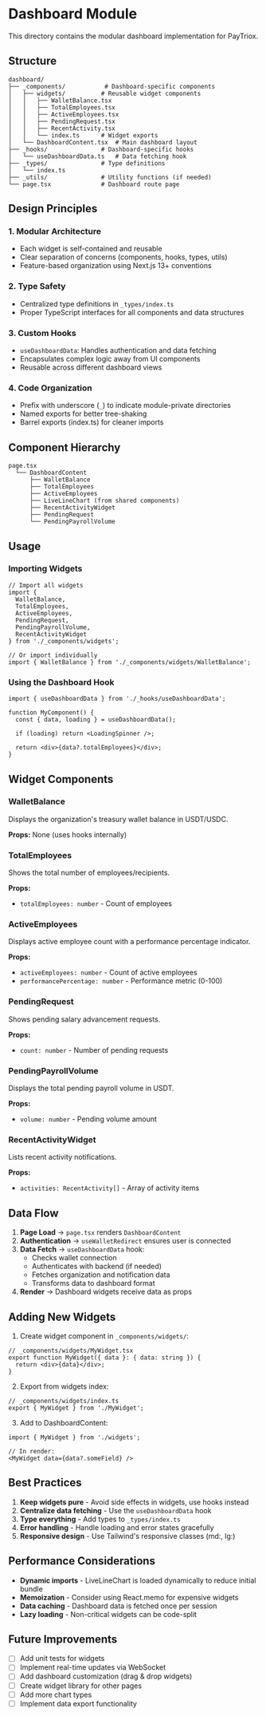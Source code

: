 # Dashboard Module

This directory contains the modular dashboard implementation for PayTriox.

## Structure

```
dashboard/
├── _components/           # Dashboard-specific components
│   ├── widgets/          # Reusable widget components
│   │   ├── WalletBalance.tsx
│   │   ├── TotalEmployees.tsx
│   │   ├── ActiveEmployees.tsx
│   │   ├── PendingRequest.tsx
│   │   ├── RecentActivity.tsx
│   │   └── index.ts      # Widget exports
│   └── DashboardContent.tsx  # Main dashboard layout
├── _hooks/               # Dashboard-specific hooks
│   └── useDashboardData.ts   # Data fetching hook
├── _types/               # Type definitions
│   └── index.ts
├── _utils/               # Utility functions (if needed)
└── page.tsx              # Dashboard route page
```

## Design Principles

### 1. **Modular Architecture**
- Each widget is self-contained and reusable
- Clear separation of concerns (components, hooks, types, utils)
- Feature-based organization using Next.js 13+ conventions

### 2. **Type Safety**
- Centralized type definitions in `_types/index.ts`
- Proper TypeScript interfaces for all components and data structures

### 3. **Custom Hooks**
- `useDashboardData`: Handles authentication and data fetching
- Encapsulates complex logic away from UI components
- Reusable across different dashboard views

### 4. **Code Organization**
- Prefix with underscore (`_`) to indicate module-private directories
- Named exports for better tree-shaking
- Barrel exports (index.ts) for cleaner imports

## Component Hierarchy

```
page.tsx
  └── DashboardContent
      ├── WalletBalance
      ├── TotalEmployees
      ├── ActiveEmployees
      ├── LiveLineChart (from shared components)
      ├── RecentActivityWidget
      ├── PendingRequest
      └── PendingPayrollVolume
```

## Usage

### Importing Widgets

```tsx
// Import all widgets
import {
  WalletBalance,
  TotalEmployees,
  ActiveEmployees,
  PendingRequest,
  PendingPayrollVolume,
  RecentActivityWidget
} from './_components/widgets';

// Or import individually
import { WalletBalance } from './_components/widgets/WalletBalance';
```

### Using the Dashboard Hook

```tsx
import { useDashboardData } from './_hooks/useDashboardData';

function MyComponent() {
  const { data, loading } = useDashboardData();
  
  if (loading) return <LoadingSpinner />;
  
  return <div>{data?.totalEmployees}</div>;
}
```

## Widget Components

### WalletBalance
Displays the organization's treasury wallet balance in USDT/USDC.

**Props:** None (uses hooks internally)

### TotalEmployees
Shows the total number of employees/recipients.

**Props:**
- `totalEmployees: number` - Count of employees

### ActiveEmployees
Displays active employee count with a performance percentage indicator.

**Props:**
- `activeEmployees: number` - Count of active employees
- `performancePercentage: number` - Performance metric (0-100)

### PendingRequest
Shows pending salary advancement requests.

**Props:**
- `count: number` - Number of pending requests

### PendingPayrollVolume
Displays the total pending payroll volume in USDT.

**Props:**
- `volume: number` - Pending volume amount

### RecentActivityWidget
Lists recent activity notifications.

**Props:**
- `activities: RecentActivity[]` - Array of activity items

## Data Flow

1. **Page Load** → `page.tsx` renders `DashboardContent`
2. **Authentication** → `useWalletRedirect` ensures user is connected
3. **Data Fetch** → `useDashboardData` hook:
   - Checks wallet connection
   - Authenticates with backend (if needed)
   - Fetches organization and notification data
   - Transforms data to dashboard format
4. **Render** → Dashboard widgets receive data as props

## Adding New Widgets

1. Create widget component in `_components/widgets/`:
```tsx
// _components/widgets/MyWidget.tsx
export function MyWidget({ data }: { data: string }) {
  return <div>{data}</div>;
}
```

2. Export from widgets index:
```tsx
// _components/widgets/index.ts
export { MyWidget } from './MyWidget';
```

3. Add to DashboardContent:
```tsx
import { MyWidget } from './widgets';

// In render:
<MyWidget data={data?.someField} />
```

## Best Practices

1. **Keep widgets pure** - Avoid side effects in widgets, use hooks instead
2. **Centralize data fetching** - Use the `useDashboardData` hook
3. **Type everything** - Add types to `_types/index.ts`
4. **Error handling** - Handle loading and error states gracefully
5. **Responsive design** - Use Tailwind's responsive classes (md:, lg:)

## Performance Considerations

- **Dynamic imports** - LiveLineChart is loaded dynamically to reduce initial bundle
- **Memoization** - Consider using React.memo for expensive widgets
- **Data caching** - Dashboard data is fetched once per session
- **Lazy loading** - Non-critical widgets can be code-split

## Future Improvements

- [ ] Add unit tests for widgets
- [ ] Implement real-time updates via WebSocket
- [ ] Add dashboard customization (drag & drop widgets)
- [ ] Create widget library for other pages
- [ ] Add more chart types
- [ ] Implement data export functionality
